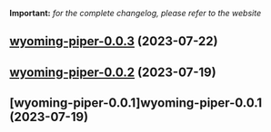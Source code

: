 **Important:**
*for the complete changelog, please refer to the website*




## [wyoming-piper-0.0.3](https://github.com/truecharts/charts/compare/wyoming-piper-0.0.2...wyoming-piper-0.0.3) (2023-07-22)




## [wyoming-piper-0.0.2](https://github.com/truecharts/charts/compare/wyoming-piper-0.0.1...wyoming-piper-0.0.2) (2023-07-19)




## [wyoming-piper-0.0.1]wyoming-piper-0.0.1 (2023-07-19)

